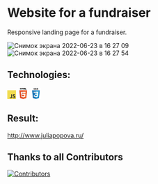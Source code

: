 # Website for a fundraiser

<p>Responsive landing page for a fundraiser.</p>

<img width="45%" alt="Снимок экрана 2022-06-23 в 16 27 09" src="https://user-images.githubusercontent.com/91186108/175310168-8c5f9932-8bd8-4a81-8fdd-eb4df5248919.png">
<img width="45%" alt="Снимок экрана 2022-06-23 в 16 27 54" src="https://user-images.githubusercontent.com/91186108/175310325-1bc59b80-e5c3-49cd-ab61-af80befb4335.png">
  
## Technologies:
<code><img height="20" src="https://raw.githubusercontent.com/github/explore/80688e429a7d4ef2fca1e82350fe8e3517d3494d/topics/javascript/javascript.png"></code>
<code><img height="25" src="https://raw.githubusercontent.com/github/explore/80688e429a7d4ef2fca1e82350fe8e3517d3494d/topics/html/html.png"></code>
<code><img height="25" src="https://raw.githubusercontent.com/github/explore/80688e429a7d4ef2fca1e82350fe8e3517d3494d/topics/css/css.png"></code>

## Result: 
http://www.juliapopova.ru/

## Thanks to all Contributors
[![Contributors](https://contrib.rocks/image?repo=Gulkovva19/Julia-Popova)](https://github.com/AlenaGM/Fundraiser-Website/graphs/contributors)
